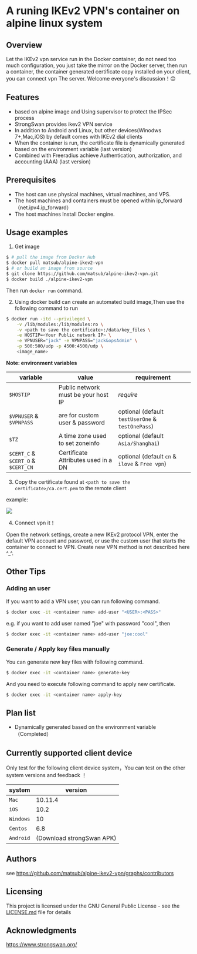 # A runing IKEv2 VPN's container on alpine linux system

## Overview ##
Let the IKEv2 vpn service run in the Docker container, do not need too much
configuration, you just take the mirror on the Docker server, then run a
container, the container generated certificate copy installed on your client,
you can connect vpn The server. Welcome everyone's discussion！:blush:


## Features

* based on alpine image and Using supervisor to protect the IPSec process
* StrongSwan provides ikev2 VPN service
* In addition to Android and Linux, but other devices(Winodws 7+,Mac,iOS) by default comes with IKEv2 dial clients
* When the container is run, the certificate file is dynamically generated based on the environment variable (last version)
* Combined with Freeradius achieve Authentication, authorization, and accounting (AAA) (last version)


## Prerequisites

* The host can use physical machines, virtual machines, and VPS.
* The host machines and containers must be opened within ip_forward （net.ipv4.ip_forward）
* The host machines Install Docker engine.

## Usage examples

1. Get image

```Bash
$ # pull the image from Docker Hub
$ docker pull matsub/alpine-ikev2-vpn
$ # or build an image from source
$ git clone https://github.com/matsub/alpine-ikev2-vpn.git
$ docker build ./alpine-ikev2-vpn
```

Then run `docker run` command.


2. Using docker build can create an automated build image,Then use the following command to run

```Bash
$ docker run -itd --privileged \
    -v /lib/modules:/lib/modules:ro \
    -v <path to save the certificate>:/data/key_files \
    -e HOSTIP=<Your Public network IP> \
    -e VPNUSER="jack" -e VPNPASS="jack&opsAdmin" \
    -p 500:500/udp -p 4500:4500/udp \
    <image_name>
```

**Note: environment variables**

| variable                           | value                               | requirement                                      |
|------------------------------------|-------------------------------------|--------------------------------------------------|
| `$HOSTIP`                          | Public network must be your host IP | *require*                                        |
| `$VPNUSER` & `$VPNPASS`            | are for custom user & password      | optional (default `testUserOne` & `testOnePass`) |
| `$TZ`                              | A time zone used to set zoneinfo    | optional (default `Asia/Shanghai`)               |
| `$CERT_C` & `$CERT_O` & `$CERT_CN` | Certificate Attributes used in a DN | optional (default `cn` & `ilove` & `Free vpn`)   |


3. Copy the certificate found at `<path to save the certificate>/ca.cert.pem` to the remote client

example:

![](./IKEv2_enable_example.png)

4. Connect vpn it！

Open the network settings, create a new IKEv2 protocol VPN, enter the default
VPN account and password, or use the custom user that starts the container to
connect to VPN.  Create new VPN method is not described here ^_^.


## Other Tips

### Adding an user
If you want to add a VPN user, you can run following command.

```bash
$ docker exec -it <container name> add-user "<USER>:<PASS>"
```

e.g. if you want to add user named "joe" with password "cool", then

```bash
$ docker exec -it <container name> add-user "joe:cool"
```

### Generate / Apply key files manually
You can generate new key files with following command.

```bash
$ docker exec -it <container name> generate-key
```

And you need to execute following command to apply new certificate.

```bash
$ docker exec -it <container name> apply-key
```

## Plan list

* Dynamically generated based on the environment variable （Completed）


## Currently supported client device 
Only test for the following client device system，You can test on the other system versions and feedback ！<br>

| system    | version                   |
|-----------|---------------------------|
| `Mac`     | 10.11.4                   |
| `iOS`     | 10.2                      |
| `Windows` | 10                        |
| `Centos`  | 6.8                       |
| `Android` | (Download strongSwan APK) |


## Authors
see https://github.com/matsub/alpine-ikev2-vpn/graphs/contributors


## Licensing
This project is licensed under the GNU General Public License - see the
[LICENSE.md](https://github.com/aliasmee/IKEv2-radius-vpn/blob/master/LICENSE)
file for details


## Acknowledgments
https://www.strongswan.org/
